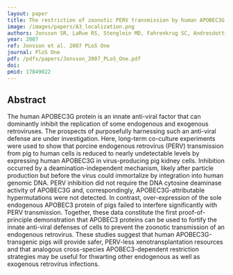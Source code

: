 ```yaml
---
layout: paper
title: The restriction of zoonotic PERV transmission by human APOBEC3G.
image: /images/papers/A3_localization.png
authors: Jonsson SR, LaRue RS, Stenglein MD, Fahrenkrug SC, Andresdottir V, Harris RS
year: 2007
ref: Jonsson et al. 2007 PLoS One
journal: PloS One
pdf: /pdfs/papers/Jonsson_2007_PLoS_One.pdf
doi: 
pmid: 17849022
---
```


## Abstract

The human APOBEC3G protein is an innate anti-viral factor that can dominantly inhibit the replication of some endogenous and exogenous retroviruses. The prospects of purposefully harnessing such an anti-viral defense are under investigation. Here, long-term co-culture experiments were used to show that porcine endogenous retrovirus (PERV) transmission from pig to human cells is reduced to nearly undetectable levels by expressing human APOBEC3G in virus-producing pig kidney cells. Inhibition occurred by a deamination-independent mechanism, likely after particle production but before the virus could immortalize by integration into human genomic DNA. PERV inhibition did not require the DNA cytosine deaminase activity of APOBEC3G and, correspondingly, APOBEC3G-attributable hypermutations were not detected. In contrast, over-expression of the sole endogenous APOBEC3 protein of pigs failed to interfere significantly with PERV transmission. Together, these data constitute the first proof-of-principle demonstration that APOBEC3 proteins can be used to fortify the innate anti-viral defenses of cells to prevent the zoonotic transmission of an endogenous retrovirus. These studies suggest that human APOBEC3G-transgenic pigs will provide safer, PERV-less xenotransplantation resources and that analogous cross-species APOBEC3-dependent restriction strategies may be useful for thwarting other endogenous as well as exogenous retrovirus infections.

